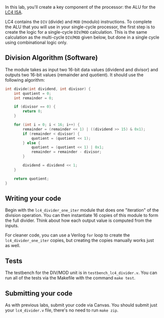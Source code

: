 In this lab, you'll create a key component of the processor: the ALU
for the [LC4
ISA](http://cis.upenn.edu/~cis371/current/lc4.html).

LC4 contains the `DIV` (divide) and `MOD` (modulo) instructions. To
complete the ALU that you will use in your single-cycle processor, the
first step is to create the logic for a single-cycle `DIV`/`MOD`
calculation. This is the same calculation as the multi-cycle `DIV`/`MOD`
given below, but done in a single cycle using combinational logic
only.

## Division Algorithm (Software)

The module takes as input two 16-bit data values (dividend and
divisor) and outputs two 16-bit values (remainder and quotient). It
should use the following algorithm:

```c
int divide(int dividend, int divisor) {
    int quotient = 0;
    int remainder = 0;

    if (divisor == 0) {
        return 0;
    }

    for (int i = 0; i < 16; i++) {
        remainder = (remainder << 1) | ((dividend >> 15) & 0x1);
        if (remainder < divisor) {
            quotient = (quotient << 1);
        } else {
            quotient = (quotient << 1) | 0x1;
            remainder = remainder - divisor;
        }

        dividend = dividend << 1;
    }

    return quotient;
}
```

## Writing your code

Begin with the `lc4_divider_one_iter` module that does one "iteration"
of the division operation. You can then instantiate 16 copies of this
module to form the full divider. Think about how each output value is
computed from the inputs.

For cleaner code, you can use a Verilog `for` loop to create the `lc4_divider_one_iter` 
copies, but creating the copies manually works just as well.

## Tests

The testbench for the DIV/MOD unit is in
`testbench_lc4_divider.v`. You can run all of the tests via the
Makefile with the command `make test`.

## Submitting your code

As with previous labs, submit your code via Canvas. You should submit just your `lc4_divider.v` file, there's no need to run `make zip`.
